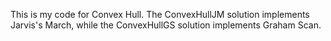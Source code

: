 This is my code for Convex Hull. The ConvexHullJM solution implements Jarvis's March, while the ConvexHullGS solution
implements Graham Scan.
